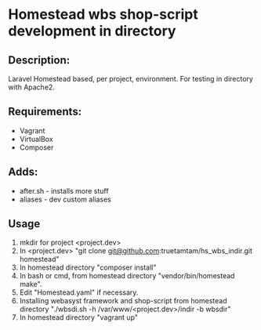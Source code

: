 # Homestead wbs shop-script development in directory

## Description:
Laravel Homestead based, per project, environment.
For testing in directory with Apache2.

## Requirements:
* Vagrant
* VirtualBox
* Composer

## Adds:
* after.sh - installs more stuff
* aliases - dev custom aliases

## Usage
1. mkdir for project \<project.dev\>
1. In \<project.dev\> "git clone git@github.com:truetamtam/hs_wbs_indir.git homestead"
1. In homestead directory "composer install"
1. In bash or cmd, from homestead directory "vendor/bin/homestead make".
1. Edit "Homestead.yaml" if necessary.
1. Installing webasyst framework and shop-script from homestead directory "./wbsdi.sh -h /var/www/\<project.dev\>/indir -b wbsdir"
1. In homestead directory "vagrant up"